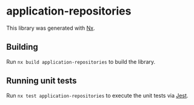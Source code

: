 # application-repositories

This library was generated with [Nx](https://nx.dev).

## Building

Run `nx build application-repositories` to build the library.

## Running unit tests

Run `nx test application-repositories` to execute the unit tests via [Jest](https://jestjs.io).
